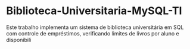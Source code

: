 # Biblioteca-Universitaria-MySQL-TI
Este trabalho implementa um sistema de biblioteca universitária em SQL com controle de empréstimos, verificando limites de livros por aluno e disponibili
